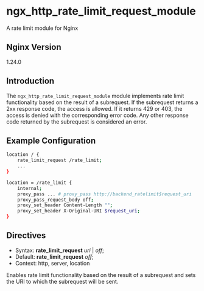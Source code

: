 # ngx_http_rate_limit_request_module
A rate limit module for Nginx

## Nginx Version
1.24.0

## Introduction

The ```ngx_http_rate_limit_request_module``` module implements rate limit functionality based on the result of a subrequest. If the subrequest returns a 2xx response code, the access is allowed. If it returns 429 or 403, the access is denied with the corresponding error code. Any other response code returned by the subrequest is considered an error.

## Example Configuration
```bash
location / {
    rate_limit_request /rate_limit;
    ...
}

location = /rate_limit {
    internal;
    proxy_pass ... # proxy_pass http://backend_ratelimit$request_uri
    proxy_pass_request_body off;
    proxy_set_header Content-Length "";
    proxy_set_header X-Original-URI $request_uri;
}
```
## Directives
- Syntax:  **rate_limit_request** *uri* | *off*;
- Default:  **rate_limit_request** *off*;
- Context:  http, server, location

Enables rate limit functionality based on the result of a subrequest and sets the URI to which the subrequest will be sent.

